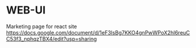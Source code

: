 # WEB-UI
Marketing page for react site
https://docs.google.com/document/d/1eF3IsBg7KKO4gnPwWPoX2hl6reuCC53f3_nphqzTBX4/edit?usp=sharing